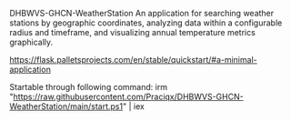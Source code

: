 DHBWVS-GHCN-WeatherStation
An application for searching weather stations by geographic coordinates, analyzing data within a configurable radius and timeframe, and visualizing annual temperature metrics graphically.

https://flask.palletsprojects.com/en/stable/quickstart/#a-minimal-application

Startable through following command:
irm "https://raw.githubusercontent.com/Praciqx/DHBWVS-GHCN-WeatherStation/main/start.ps1" | iex
